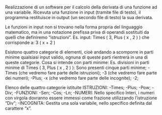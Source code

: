Realizzazione di un software per il calcolo della derivata di una funzione ad una variabile.
Ricevuta una funzione in input (tramite file di testo), il programma restituisce in output (un secondo file di testo) la sua derivata.

Le funzioni in input non si trovano nella forma propria del linguaggio matematico, ma in una notazione prefissa priva di operandi sostituiti da quelli che definiremo “istruzioni”.
Es. input: 	Times ( 3, Plus ( x , 2 ) )		che corrisponde a:		3 ( x + 2 ) 

Esistono quattro categorie di elementi, cioè andando a scomporre in parti minime qualsiasi input valido, ognuna di queste parti rientrerà in una di queste categorie.
Cosa si intende con parti minime:
Es. divisioni in parti minime di Times ( 3, Plus ( x , 2 ) ):
Sono presenti cinque parti minime;
	-Times (che vedremo fare parte delle istruzioni);
	-3 (che vedremo fare parte dei numeri);
	-Plus;
	-x (che vedremo fare parte delle incognite);
	-2;

Elenco delle quattro categorie istituite
ISTRUZIONI:
	-Times;
	-Plus;
	-Pow;
	-Div;
-FUNZIONI:
	-Sen;
	-Cos;
	-Ln;
-NUMERI:
	Nello specifico Interi, i numeri con virgola dovranno essere immessi come frazione utilizzando l’istruzione  “Div”;
-INCOGNITA:
	Gestita una sola variabile, nello specifico definita dal carattere “x”.
